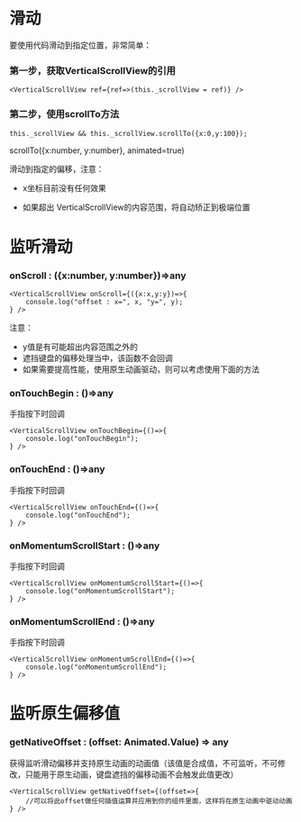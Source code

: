 # 滑动

要使用代码滑动到指定位置，非常简单：

### 第一步，获取VerticalScrollView的引用
```$js
<VerticalScrollView ref={ref=>(this._scrollView = ref)} />
```

### 第二步，使用scrollTo方法
```$js
this._scrollView && this._scrollView.scrollTo({x:0,y:100});
```

scrollTo({x:number, y:number}, animated=true)

滑动到指定的偏移，注意：

* x坐标目前没有任何效果

* 如果超出 VerticalScrollView的内容范围，将自动矫正到极端位置


# 监听滑动

### onScroll : ({x:number, y:number})=>any

```$js
<VerticalScrollView onScroll={({x:x,y:y})=>{
    console.log("offset : x=", x, "y=", y);
} />
```

注意：

* y值是有可能超出内容范围之外的
* 遮挡键盘的偏移处理当中，该函数不会回调
* 如果需要提高性能，使用原生动画驱动，则可以考虑使用下面的方法

### onTouchBegin : ()=>any
手指按下时回调
```$js
<VerticalScrollView onTouchBegin={()=>{
    console.log("onTouchBegin");
} />
```

### onTouchEnd : ()=>any
手指按下时回调
```$js
<VerticalScrollView onTouchEnd={()=>{
    console.log("onTouchEnd");
} />
```

### onMomentumScrollStart : ()=>any
手指按下时回调
```$js
<VerticalScrollView onMomentumScrollStart={()=>{
    console.log("onMomentumScrollStart");
} />
```

### onMomentumScrollEnd : ()=>any
手指按下时回调
```$js
<VerticalScrollView onMomentumScrollEnd={()=>{
    console.log("onMomentumScrollEnd");
} />
```

# 监听原生偏移值

### getNativeOffset : (offset: Animated.Value) => any

获得监听滑动偏移并支持原生动画的动画值（该值是合成值，不可监听，不可修改，只能用于原生动画，键盘遮挡的偏移动画不会触发此值更改）

```$js
<VerticalScrollView getNativeOffset={(offset=>{
    //可以将此offset做任何插值运算并应用到你的组件里面，这样将在原生动画中驱动动画
} />
```


